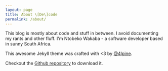 ```yaml
---
layout: page
title: About \[De\]code
permalink: /about/
---
```


This blog is mostly about code and stuff in between. I avoid documenting my rants and other fluff. I'm Ntobeko Wakaba - a software developer based in sunny South Africa.

This awesome Jekyll theme was crafted with <3 by [@4lpine](https://twitter.com/4lpine).

Checkout the [Github repository](https://github.com/johnotander/pixyll) to download it.